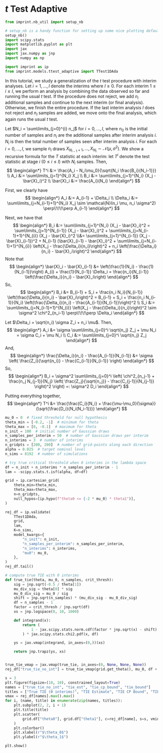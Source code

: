 # $t$ Test Adaptive

```python
from imprint.nb_util import setup_nb

# setup_nb is a handy function for setting up some nice plotting defaults.
setup_nb()
import scipy.stats
import matplotlib.pyplot as plt
import jax
import jax.numpy as jnp
import numpy as np

import imprint as ip
from imprint.models.ttest_adaptive import TTest1DAda
```

In this tutorial, we study a generalization of the $t$ test procedure with interim analyses.
Let $i=1,\ldots, I$ denote the interims where $I \geq 0$.
For each interim $1 \leq i \leq I$, 
we perform an analysis by combining the data observed so far and running the usual $t$ test.
If the procedure does not reject, we add $n_i$ additional samples and continue to the next interim (or final analysis).
Otherwise, we finish the entire procedure.
If the last interim analysis $I$ does not reject and $n_I$ samples are added, 
we move onto the final analysis, which again runs the usual $t$ test.

Let $N_i = \sum\limits_{j=0}^{i} n_j$ for $i=0,\ldots, I$, 
where $n_0$ is the initial number of samples and $n_i$ are the additional samples after interim analysis $i$.
$N_i$ is then the total number of samples seen after interim analysis $i$.
For each $i = 0,\ldots, I$,
we sample $n_i$ draws $X_{N_{i-1} + 1}, \ldots, X_{N_{i}} \sim \mathcal{N}(\mu, \sigma^2)$.
We show a recursive formula for the $T$ statistic at each interim:
let $T^i$ denote the test statistic at stage $i$ ($0 \leq i \leq I$) with $N_i$ samples.
Then,
$$
\begin{align*}
    T^i &:= \frac{A_i - N_i\mu_0}{\sqrt{N_i \frac{B_i}{N_i-1}}} \\
    A_i &:= \sum\limits_{j=1}^{N_i} X_j \\
    B_i &:= \sum\limits_{j=1}^{N_i} (X_j - \bar{X}_i)^2 \\
    \bar{X}_i &:= \frac{A_i}{N_i}
\end{align*}
$$

First, we clearly have
$$
\begin{align*}
    A_i &:= A_{i-1} + \Delta_i \\
    \Delta_i &:= \sum\limits_{j=N_{i-1}+1}^{N_i} X_j \sim \mathcal{N}(n_i \mu, n_i \sigma^2) \perp\!\!\!\perp A_{i-1}
\end{align*}
$$

Next, we have that
$$
\begin{align*}
    B_i 
    &:= 
    \sum\limits_{j=1}^{N_i} (X_j - \bar{X}_i)^2 
    =
    \sum\limits_{j=1}^{N_{i-1}} (X_j - \bar{X}_i)^2
    +
    \sum\limits_{j=N_{i-1}+1}^{N_{i}} (X_j - \bar{X}_i)^2
    \\&=
    \sum\limits_{j=1}^{N_{i-1}} (X_j - \bar{X}_{i-1})^2
    + N_{i-1} (\bar{X}_{i-1} - \bar{X}_i)^2
    + \sum\limits_{j=N_{i-1}+1}^{N_{i}} \left(X_j - \frac{\Delta_i}{n_i}\right)^2
    + n_i \left(\frac{\Delta_i}{n_i} - \bar{X}_i\right)^2
\end{align*}
$$
Note that
$$
\begin{align*}
    \bar{X}_i - \bar{X}_{i-1}
    &=
    \left(\frac{1}{N_i} - \frac{1}{N_{i-1}}\right) A_{i}
    + \frac{1}{N_{i-1}} \Delta_i
    =
    \frac{n_i}{N_{i-1}} \left(\frac{\Delta_i}{n_i} - \bar{X}_i\right)
\end{align*}
$$
So,
$$
\begin{align*}
    B_i 
    &=
    B_{i-1} + S_i + \frac{n_i N_i}{N_{i-1}} \left(\frac{\Delta_i}{n_i} - \bar{X}_i\right)^2
    =
    B_{i-1} + S_i + \frac{n_i N_{i-1}}{N_i} \left(\frac{\Delta_i}{n_i} - \frac{A_{i-1}}{N_{i-1}}\right)^2
    \\
    S_i 
    &:= 
    \sum\limits_{j=N_{i-1}+1}^{N_{i}} \left(X_j - \frac{\Delta_i}{n_i}\right)^2
    \sim \sigma^2 \chi^2_{n_i-1} \perp\!\!\!\perp \Delta_i
\end{align*}
$$

Let $\Delta_i = \sqrt{n_i} \sigma Z_i + n_i \mu$. Then,
$$
\begin{align*}
    A_i &= \sigma \sum\limits_{j=0}^i \sqrt{n_j} Z_j + \mu N_i = \sigma C_i + \mu N_i \\
    C_i &:= \sum\limits_{j=0}^i \sqrt{n_j} Z_j
\end{align*}
$$
And,
$$
\begin{align*}
    \frac{\Delta_i}{n_i} - \frac{A_{i-1}}{N_{i-1}}
    &=
    \sigma \left(
    \frac{Z_i}{\sqrt{n_i}} - \frac{C_{i-1}}{N_{i-1}}
    \right)
\end{align*}
$$
So,
$$
\begin{align*}
    B_i = \sigma^2 \sum\limits_{j=0}^i \left(
        \chi^2_{n_j-1} + \frac{n_j N_{j-1}}{N_j} \left(
            \frac{Z_j}{\sqrt{n_j}} - \frac{C_{j-1}}{N_{j-1}}
        \right)^2
    \right)
    =: \sigma^2 D_i
\end{align*}
$$

Putting everything together,
$$
\begin{align*}
    T^i 
    &=
    \frac{\frac{C_i}{N_i} + \frac{\mu-\mu_0}{\sigma}}{\sqrt{\frac{D_i}{N_i(N_i-1)}}}
\end{align*}
$$

```python
mu_0 = 0  # fixed threshold for null hypothesis
theta_min = [-0.2, -1]  # minimum for theta
theta_max = [0, -0.1]  # maximum for theta
n_init = 100  # initial number of Gaussian draws
n_samples_per_interim = 50  # number of Gaussian draws per interim
n_interims = 3  # number of interims
n_gridpts = [200, 200]  # number of grid-points along each direction
alpha = 0.025  # target nominal level
n_sims = 8192  # number of simulations

# try true critical threshold when 0 interims in the lambda space
df = n_init + n_interims * n_samples_per_interim - 1
lam = -scipy.stats.t.isf(alpha, df=df)
```

```python
grid = ip.cartesian_grid(
    theta_min=theta_min,
    theta_max=theta_max,
    n=n_gridpts,
    null_hypos=[ip.hypo(f"theta0 <= {-2 * mu_0} * theta1")],
)
```

```python
rej_df = ip.validate(
    TTest1DAda,
    grid,
    lam,
    K=n_sims,
    model_kwargs={
        "n_init": n_init,
        "n_samples_per_interim": n_samples_per_interim,
        "n_interims": n_interims,
        "mu0": mu_0,
    },
)
rej_df.tail()
```

```python
# compute true TIE with 0 interims
def true_tie(theta, mu_0, n_samples, crit_thresh):
    sig = jnp.sqrt(-0.5 / theta[1])
    mu_div_sig = theta[0] * sig
    mu_0_div_sig = mu_0 / sig
    shift = jnp.sqrt(n_samples) * (mu_div_sig - mu_0_div_sig)
    df = n_samples - 1
    factor = crit_thresh / jnp.sqrt(df)
    xs = jnp.logspace(0, 10, 1000)

    def integrand(x):
        return (
            1 - jax.scipy.stats.norm.cdf(factor * jnp.sqrt(x) - shift)
        ) * jax.scipy.stats.chi2.pdf(x, df)

    ys = jax.vmap(integrand, in_axes=(0,))(xs)

    return jnp.trapz(ys, xs)


true_tie_vmap = jax.vmap(true_tie, in_axes=(0, None, None, None))
rej_df["true_tie_no_int"] = true_tie_vmap(grid.get_theta(), mu_0, df + 1, -lam)
```

```python
s = 3
plt.figure(figsize=(10, 10), constrained_layout=True)
names = ["true_tie_no_int", "tie_est", "tie_cp_bound", "tie_bound"]
titles = ["True TIE (0 interims)", "TIE Estimate", "TIE CP Bound", "TIE Bound"]
vmax = rej_df[names].max().max()
for i, (name, title) in enumerate(zip(names, titles)):
    plt.subplot(2, 2, i + 1)
    plt.title(title)
    plt.scatter(
        grid.df["theta0"], grid.df["theta1"], c=rej_df[name], s=s, vmin=0, vmax=vmax
    )
    plt.colorbar()
    plt.xlabel(r"$\theta_0$")
    plt.ylabel(r"$\theta_1$")

plt.show()
```
